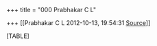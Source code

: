 +++
title = "000 Prabhakar C L"

+++
[[Prabhakar C L	2012-10-13, 19:54:31 [Source](https://groups.google.com/g/bvparishat/c/GJ8cU7lfA7A)]]



[TABLE]

